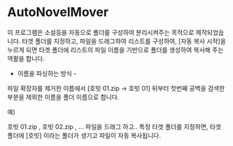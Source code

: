 AutoNovelMover
==============

이 프로그램은 소설등을 자동으로 폴더를 구성하여 분리시켜주는 목적으로 제작되었습니다.
타겟 폴더를 지정하고, 파일을 드래그하여 리스트를 구성하여, [자동 복사 시작]을 누르게 되면
타겟 폴더에 리스트의 파일 이름을 기반으로 폴더를 생성하여 복사해 주는 역활을 합니다.

- 이름을 파싱하는 방식 -

파일 확장자를 제거한 이름에서 [호빗 01.zip -> 호빗 01] 뒤부터 첫번째 공백을 검색한 부분을 제외한 이름을
폴더 이름으로 합니다.

예)

호빗 01.zip , 호빗 02.zip , ... 파일을 드래그 하고..
특정 타겟 폴더를 지정하면, 타겟 폴더에 [호빗] 이라는 폴더가 생기고 파일이 자동 복사됩니다.


